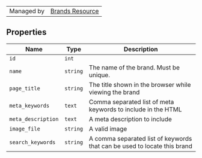 |||
|---|---|
| Managed by | [Brands Resource](/api/stores/v2/brands)|

## Properties

| Name | Type | Description |
| --- | --- | --- |
| `id` | `int` |
| `name` | `string` | The name of the brand. Must be unique. |
| `page_title` | `string` | The title shown in the browser while viewing the brand |
| `meta_keywords` | `text` | Comma separated list of meta keywords to include in the HTML |
| `meta_description` | `text` | A meta description to include |
| `image_file` | `string` | A valid image |
| `search_keywords` | `string` | A comma separated list of keywords that can be used to locate this brand |